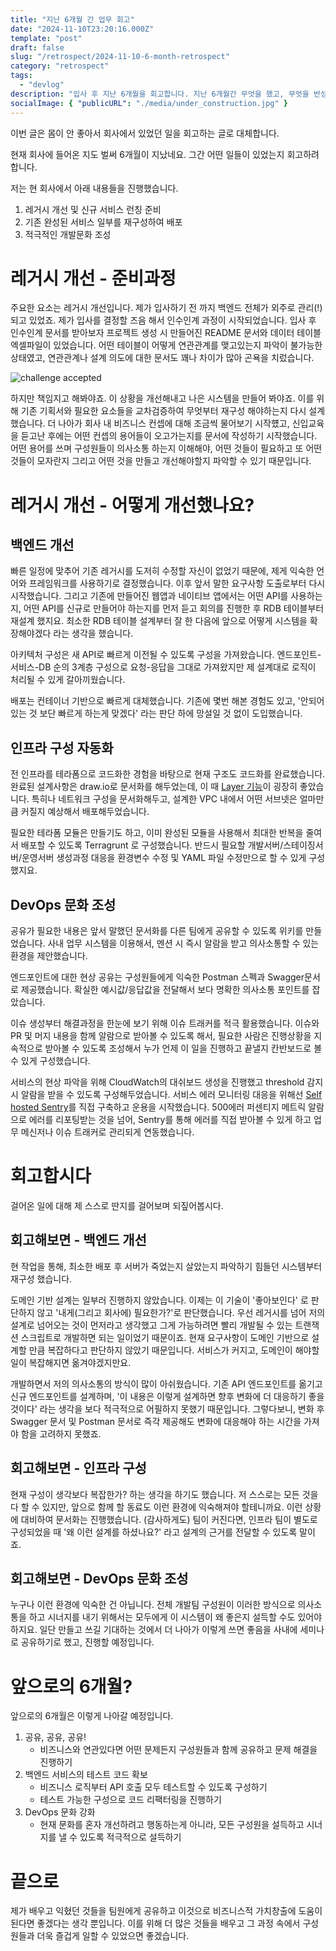 ```yaml
---
title: "지난 6개월 간 업무 회고"
date: "2024-11-10T23:20:16.000Z"
template: "post"
draft: false
slug: "/retrospect/2024-11-10-6-month-retrospect"
category: "retrospect"
tags:
  - "devlog"
description: "입사 후 지난 6개월을 회고합니다. 지난 6개월간 무엇을 했고, 무엇을 반성하며 무엇을 향해 나아가야할지 썼습니다."
socialImage: { "publicURL": "./media/under_construction.jpg" }
---
```


이번 글은 몸이 안 좋아서 회사에서 있었던 일을 회고하는 글로 대체합니다.

현재 회사에 들어온 지도 벌써 6개월이 지났네요. 그간 어떤 일들이 있었는지 회고하려 합니다.

저는 현 회사에서 아래 내용들을 진행했습니다.

1. 레거시 개선 및 신규 서비스 런칭 준비
1. 기존 완성된 서비스 일부를 재구성하여 배포
1. 적극적인 개발문화 조성

# 레거시 개선 - 준비과정

주요한 요소는 레거시 개선입니다. 제가 입사하기 전 까지 백엔드 전체가 외주로 관리(!)되고 있었죠. 제가 입사를 결정할 즈음 해서 인수인계 과정이 시작되었습니다. 입사 후 인수인계 문서를 받아보자 프로젝트 생성 시 만들어진 README 문서와 데이터 테이블 엑셀파일이 있었습니다. 어떤 테이블이 어떻게 연관관계를 맺고있는지 파악이 불가능한 상태였고, 연관관계나 설계 의도에 대한 문서도 꽤나 차이가 많아 곤욕을 치렀습니다.

![challenge accepted](https://i.giphy.com/media/v1.Y2lkPTc5MGI3NjExbDAwOXlsZG8xbG5wN3dtdWd1dmc5eXRzcnQzejM5cHhqNWhuZ21sbSZlcD12MV9pbnRlcm5hbF9naWZfYnlfaWQmY3Q9Zw/AWv3UAFkgz39u/giphy.gif)

하지만 책임지고 해봐야죠. 이 상황을 개선해내고 나은 시스템을 만들어 봐야죠. 이를 위해 기존 기획서와 필요한 요소들을 교차검증하여 무엇부터 재구성 해야하는지 다시 설계했습니다. 더 나아가 회사 내 비즈니스 컨셉에 대해 조금씩 물어보기 시작헀고, 신입교육을 듣고난 후에는 어떤 컨셉의 용어들이 오고가는지를 문서에 작성하기 시작했습니다. 어떤 용어를 쓰며 구성원들이 의사소통 하는지 이해해야, 어떤 것들이 필요하고 또 어떤 것들이 모자란지 그리고 어떤 것을 만들고 개선해야할지 파악할 수 있기 때문입니다.

# 레거시 개선 - 어떻게 개선했나요?

## 백엔드 개선

빠른 일정에 맞추어 기존 레거시를 도저히 수정할 자신이 없었기 때문에, 제게 익숙한 언어와 프레임워크를 사용하기로 결정했습니다. 이후 앞서 말한 요구사항 도출로부터 다시 시작했습니다. 그리고 기존에 만들어진 웹앱과 네이티브 앱에서는 어떤 API를 사용하는지, 어떤 API를 신규로 만들어야 하는지를 먼저 듣고 회의를 진행한 후 RDB 테이블부터 재설계 했지요. 최소한 RDB 테이블 설계부터 잘 한 다음에 앞으로 어떻게 시스템을 확장해야겠다 라는 생각을 했습니다.

아키텍처 구성은 새 API로 빠르게 이전될 수 있도록 구성을 가져왔습니다. 엔드포인트-서비스-DB 순의 3계층 구성으로 요청-응답을 그대로 가져왔지만 제 설계대로 로직이 처리될 수 있게 갈아끼웠습니다.

배포는 컨테이너 기반으로 빠르게 대체했습니다. 기존에 몇번 해본 경험도 있고, '안되어있는 것 보단 빠르게 하는게 맞겠다' 라는 판단 하에 망설일 것 없이 도입했습니다.

## 인프라 구성 자동화

전 인프라를 테라폼으로 코드화한 경험을 바탕으로 현재 구조도 코드화를 완료했습니다. 완료된 설계사항은 draw.io로 문서화를 해두었는데, 이 때 [Layer 기능](https://www.drawio.com/doc/layers)이 굉장히 좋았습니다. 특히나 네트워크 구성을 문서화해두고, 설계한 VPC 내에서 어떤 서브넷은 얼마만큼 커질지 예상해서 배포해두었습니다.

필요한 테라폼 모듈은 만들기도 하고, 이미 완성된 모듈을 사용해서 최대한 반복을 줄여서 배포할 수 있도록 Terragrunt 로 구성했습니다. 반드시 필요할 개발서버/스테이징서버/운영서버 생성과정 대응을 환경변수 수정 및 YAML 파일 수정만으로 할 수 있게 구성했지요.

## DevOps 문화 조성

공유가 필요한 내용은 앞서 말했던 문서화를 다른 팀에게 공유할 수 있도록 위키를 만들었습니다. 사내 업무 시스템을 이용해서, 멘션 시 즉시 알람을 받고 의사소통할 수 있는 환경을 제안했습니다.

엔드포인트에 대한 현상 공유는 구성원들에게 익숙한 Postman 스펙과 Swagger문서로 제공했습니다. 확실한 예시값/응답값을 전달해서 보다 명확한 의사소통 포인트를 잡았습니다.

이슈 생성부터 해결과정을 한눈에 보기 위해 이슈 트래커를 적극 활용했습니다. 이슈와 PR 및 머지 내용을 함께 알람으로 받아볼 수 있도록 해서, 필요한 사람은 진행상황을 지속적으로 받아볼 수 있도록 조성해서 누가 언제 이 일을 진행하고 끝낼지 칸반보드로 볼 수 있게 구성했습니다. 

서비스의 현상 파악을 위해 CloudWatch의 대쉬보드 생성을 진행했고 threshold 감지 시 알람을 받을 수 있도록 구성해두었습니다. 서비스 에러 모니터링 대응을 위해선 [Self hosted Sentry](https://develop.sentry.dev/self-hosted/)를 직접 구축하고 운용을 시작했습니다. 500에러 퍼센티지 메트릭 알람으로 에러를 리포팅받는 것을 넘어, Sentry를 통해 에러를 직접 받아볼 수 있게 하고 업무 메신저나 이슈 트래커로 관리되게 연동했습니다.

# 회고합시다

걸어온 일에 대해 제 스스로 딴지를 걸어보며 되짚어봅시다.

## 회고해보면 - 백엔드 개선

현 작업을 통해, 최소한 배포 후 서버가 죽었는지 살았는지 파악하기 힘들던 시스템부터 재구성 했습니다.

도메인 기반 설계는 일부러 진행하지 않았습니다. 이제는 이 기술이 '좋아보인다' 로 판단하지 않고 '내게(그리고 회사에) 필요한가?'로 판단했습니다. 우선 레거시를 넘어 저의 설계로 넘어오는 것이 먼저라고 생각했고 그게 가능하려면 빨리 개발될 수 있는 트랜잭션 스크립트로 개발하면 되는 일이었기 때문이죠. 현재 요구사항이 도메인 기반으로 설계할 만큼 복잡하다고 판단하지 않았기 때문입니다. 서비스가 커지고, 도메인이 해야할 일이 복잡해지면 옮겨야겠지만요.

개발하면서 저의 의사소통의 방식이 많이 아쉬웠습니다. 기존 API 엔드포인트를 옮기고 신규 엔드포인트를 설계하며, '이 내용은 이렇게 설계하면 향후 변화에 더 대응하기 좋을 것이다' 라는 생각을 보다 적극적으로 어필하지 못했기 때문입니다. 그렇다보니, 변화 후 Swagger 문서 및 Postman 문서로 즉각 제공해도 변화에 대응해야 하는 시간을 가져야 함을 고려하지 못했죠.

## 회고해보면 - 인프라 구성

현재 구성이 생각보다 복잡한가? 하는 생각을 하기도 했습니다. 저 스스로는 모든 것을 다 할 수 있지만, 앞으로 함께 할 동료도 이런 환경에 익숙해져야 할테니까요. 이런 상황에 대비하여 문서화는 진행했습니다. (감사하게도) 팀이 커진다면, 인프라 팀이 별도로 구성되었을 때 '왜 이런 설계를 하셨나요?' 라고 설계의 근거를 전달할 수 있도록 말이죠.

## 회고해보면 - DevOps 문화 조성

누구나 이런 환경에 익숙한 건 아닙니다. 전체 개발팀 구성원이 이러한 방식으로 의사소통을 하고 시너지를 내기 위해서는 모두에게 이 시스템이 왜 좋은지 설득할 수도 있어야 하지요. 일단 만들고 쓰길 기대하는 것에서 더 나아가 이렇게 쓰면 좋음을 사내에 세미나로 공유하기로 했고, 진행할 예정입니다.

# 앞으로의 6개월?

앞으로의 6개월은 이렇게 나아갈 예정입니다.

1. 공유, 공유, 공유!
    - 비즈니스와 연관있다면 어떤 문제든지 구성원들과 함께 공유하고 문제 해결을 진행하기
1. 백엔드 서비스의 테스트 코드 확보
    - 비즈니스 로직부터 API 호출 모두 테스트할 수 있도록 구성하기
    - 테스트 가능한 구성으로 코드 리팩터링을 진행하기
1. DevOps 문화 강화
    - 현재 문화를 혼자 개선하려고 행동하는게 아니라, 모든 구성원을 설득하고 시너지를 낼 수 있도록 적극적으로 설득하기

# 끝으로

제가 배우고 익혔던 것들을 팀원에게 공유하고 이것으로 비즈니스적 가치창출에 도움이 된다면 좋겠다는 생각 뿐입니다. 이를 위해 더 많은 것들을 배우고 그 과정 속에서 구성원들과 더욱 즐겁게 일할 수 있었으면 좋겠습니다.
